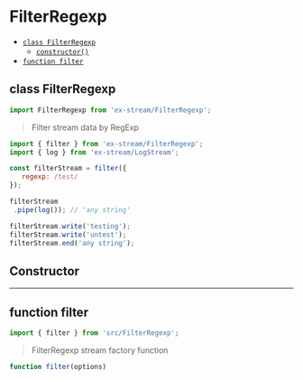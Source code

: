 # FilterRegexp

- [`class FilterRegexp`](#class-filterregexp)
  - [`constructor()`](#filterregexp-constructor-constructor)
- [`function filter`](#function-filter)

<a id="class-filterregexp"></a><h2>class FilterRegexp</h2>
``` javascript
import FilterRegexp from 'ex-stream/FilterRegexp';
```
> Filter stream data by RegExp



``` javascript
import { filter } from 'ex-stream/FilterRegexp';
import { log } from 'ex-stream/LogStream';

const filterStream = filter({
   regexp: /test/
});

filterStream
 .pipe(log()); // 'any string'

filterStream.write('testing');
filterStream.write('untest');
filterStream.end('any string');
```



<h2>Constructor</h2>
<a id="filterregexp-constructor-constructor"></a>


---

<a id="function-filter"></a><h2>function filter</h2>
``` javascript
import { filter } from 'src/FilterRegexp';
```
> FilterRegexp stream factory function

``` javascript
function filter(options)
```
